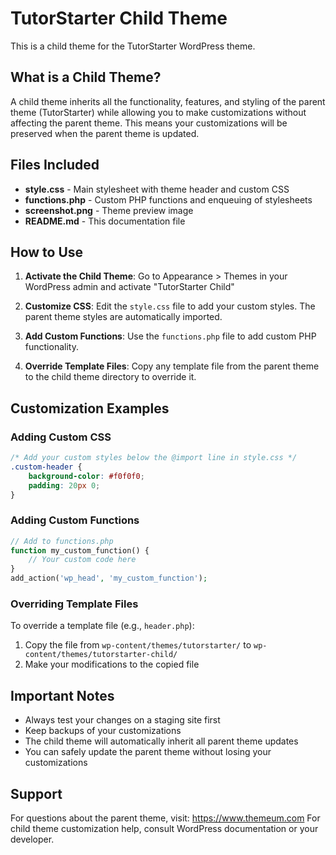 # TutorStarter Child Theme

This is a child theme for the TutorStarter WordPress theme.

## What is a Child Theme?

A child theme inherits all the functionality, features, and styling of the parent theme (TutorStarter) while allowing you to make customizations without affecting the parent theme. This means your customizations will be preserved when the parent theme is updated.

## Files Included

- **style.css** - Main stylesheet with theme header and custom CSS
- **functions.php** - Custom PHP functions and enqueuing of stylesheets
- **screenshot.png** - Theme preview image
- **README.md** - This documentation file

## How to Use

1. **Activate the Child Theme**: Go to Appearance > Themes in your WordPress admin and activate "TutorStarter Child"

2. **Customize CSS**: Edit the `style.css` file to add your custom styles. The parent theme styles are automatically imported.

3. **Add Custom Functions**: Use the `functions.php` file to add custom PHP functionality.

4. **Override Template Files**: Copy any template file from the parent theme to the child theme directory to override it.

## Customization Examples

### Adding Custom CSS
```css
/* Add your custom styles below the @import line in style.css */
.custom-header {
    background-color: #f0f0f0;
    padding: 20px 0;
}
```

### Adding Custom Functions
```php
// Add to functions.php
function my_custom_function() {
    // Your custom code here
}
add_action('wp_head', 'my_custom_function');
```

### Overriding Template Files
To override a template file (e.g., `header.php`):
1. Copy the file from `wp-content/themes/tutorstarter/` to `wp-content/themes/tutorstarter-child/`
2. Make your modifications to the copied file

## Important Notes

- Always test your changes on a staging site first
- Keep backups of your customizations
- The child theme will automatically inherit all parent theme updates
- You can safely update the parent theme without losing your customizations

## Support

For questions about the parent theme, visit: https://www.themeum.com
For child theme customization help, consult WordPress documentation or your developer.
